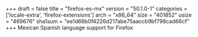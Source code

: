 +++
draft = false
title = "firefox-es-mx"
version = "50.1.0-1"
categories = ['locale-extra', 'firefox-extensions']
arch = "x86_64"
size = "401852"
usize = "469676"
sha1sum = "ee1d66b0f4226d217abe75aaccb9bf798cad66cf"
+++
Mexican Spanish language support for Firefox